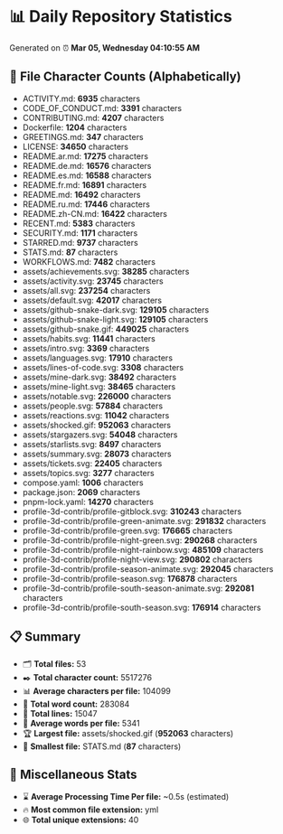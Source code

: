 # 📊 Daily Repository Statistics
Generated on ⏰ **Mar 05, Wednesday 04:10:55 AM**

## 📂 File Character Counts (Alphabetically)
- ACTIVITY.md: **6935** characters
- CODE_OF_CONDUCT.md: **3391** characters
- CONTRIBUTING.md: **4207** characters
- Dockerfile: **1204** characters
- GREETINGS.md: **347** characters
- LICENSE: **34650** characters
- README.ar.md: **17275** characters
- README.de.md: **16576** characters
- README.es.md: **16588** characters
- README.fr.md: **16891** characters
- README.md: **16492** characters
- README.ru.md: **17446** characters
- README.zh-CN.md: **16422** characters
- RECENT.md: **5383** characters
- SECURITY.md: **1171** characters
- STARRED.md: **9737** characters
- STATS.md: **87** characters
- WORKFLOWS.md: **7482** characters
- assets/achievements.svg: **38285** characters
- assets/activity.svg: **23745** characters
- assets/all.svg: **237254** characters
- assets/default.svg: **42017** characters
- assets/github-snake-dark.svg: **129105** characters
- assets/github-snake-light.svg: **129105** characters
- assets/github-snake.gif: **449025** characters
- assets/habits.svg: **11441** characters
- assets/intro.svg: **3369** characters
- assets/languages.svg: **17910** characters
- assets/lines-of-code.svg: **3308** characters
- assets/mine-dark.svg: **38492** characters
- assets/mine-light.svg: **38465** characters
- assets/notable.svg: **226000** characters
- assets/people.svg: **57884** characters
- assets/reactions.svg: **11042** characters
- assets/shocked.gif: **952063** characters
- assets/stargazers.svg: **54048** characters
- assets/starlists.svg: **8497** characters
- assets/summary.svg: **28073** characters
- assets/tickets.svg: **22405** characters
- assets/topics.svg: **3277** characters
- compose.yaml: **1006** characters
- package.json: **2069** characters
- pnpm-lock.yaml: **14270** characters
- profile-3d-contrib/profile-gitblock.svg: **310243** characters
- profile-3d-contrib/profile-green-animate.svg: **291832** characters
- profile-3d-contrib/profile-green.svg: **176665** characters
- profile-3d-contrib/profile-night-green.svg: **290268** characters
- profile-3d-contrib/profile-night-rainbow.svg: **485109** characters
- profile-3d-contrib/profile-night-view.svg: **290802** characters
- profile-3d-contrib/profile-season-animate.svg: **292045** characters
- profile-3d-contrib/profile-season.svg: **176878** characters
- profile-3d-contrib/profile-south-season-animate.svg: **292081** characters
- profile-3d-contrib/profile-south-season.svg: **176914** characters

## 📋 Summary
- 🗂️ **Total files:** 53
- ✒️ **Total character count:** 5517276
- 📊 **Average characters per file:** 104099
- 📝 **Total word count:** 283084
- 🧾 **Total lines:** 15047
- 📐 **Average words per file:** 5341
- 🏆 **Largest file:** assets/shocked.gif (**952063** characters)
- 🥉 **Smallest file:** STATS.md (**87** characters)

## 🌟 Miscellaneous Stats
- ⌛ **Average Processing Time Per file:** ~0.5s (estimated)
- 🔥 **Most common file extension:** yml
- 🌐 **Total unique extensions:** 40
